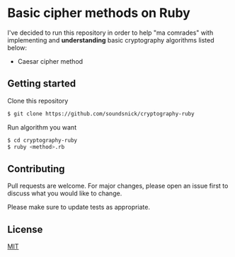 # Basic cipher methods on Ruby

I've decided to run this repository in order to help "ma comrades" with implementing and **understanding** basic cryptography algorithms listed below:
- Caesar cipher method

## Getting started

Clone this repository
```bash
$ git clone https://github.com/soundsnick/cryptography-ruby
```
Run algorithm you want
```bash
$ cd cryptography-ruby
$ ruby <method>.rb
```

## Contributing
Pull requests are welcome. For major changes, please open an issue first to discuss what you would like to change.

Please make sure to update tests as appropriate.

## License
[MIT](https://choosealicense.com/licenses/mit/)
